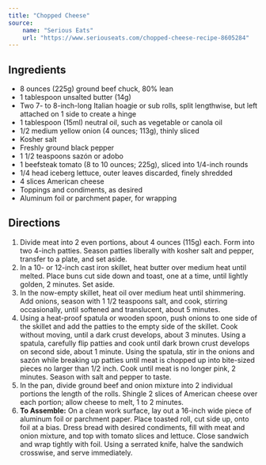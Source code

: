 ```yaml
---
title: "Chopped Cheese"
source:
    name: "Serious Eats"
    url: "https://www.seriouseats.com/chopped-cheese-recipe-8605284"
---
```


## Ingredients

-   8 ounces (225g) ground beef chuck, 80% lean
-   1 tablespoon unsalted butter (14g)
-   Two 7- to 8-inch-long Italian hoagie or sub rolls, split lengthwise, but left attached on 1 side to create a hinge
-   1 tablespoon (15ml) neutral oil, such as vegetable or canola oil
-   1/2 medium yellow onion (4 ounces; 113g), thinly sliced
-   Kosher salt
-   Freshly ground black pepper
-   1 1/2 teaspoons sazón or adobo
-   1 beefsteak tomato (8 to 10 ounces; 225g), sliced into 1/4-inch rounds
-   1/4 head iceberg lettuce, outer leaves discarded, finely shredded
-   4 slices American cheese
-   Toppings and condiments, as desired
-   Aluminum foil or parchment paper, for wrapping

## Directions

1. Divide meat into 2 even portions, about 4 ounces (115g) each. Form into two 4-inch patties. Season patties liberally with kosher salt and pepper, transfer to a plate, and set aside.
1. In a 10- or 12-inch cast iron skillet, heat butter over medium heat until melted. Place buns cut side down and toast, one at a time, until lightly golden, 2 minutes. Set aside.
1. In the now-empty skillet, heat oil over medium heat until shimmering. Add onions, season with 1 1/2 teaspoons salt, and cook, stirring occasionally, until softened and translucent, about 5 minutes.
1. Using a heat-proof spatula or wooden spoon, push onions to one side of the skillet and add the patties to the empty side of the skillet. Cook without moving, until a dark crust develops, about 3 minutes. Using a spatula, carefully flip patties and cook until dark brown crust develops on second side, about 1 minute. Using the spatula, stir in the onions and sazón while breaking up patties until meat is chopped up into bite-sized pieces no larger than 1/2 inch. Cook until meat is no longer pink, 2 minutes. Season with salt and pepper to taste.
1. In the pan, divide ground beef and onion mixture into 2 individual portions the length of the rolls. Shingle 2 slices of American cheese over each portion; allow cheese to melt, 1 to 2 minutes.
1. **To Assemble:** On a clean work surface, lay out a 16-inch wide piece of aluminum foil or parchment paper. Place toasted roll, cut side up, onto foil at a bias. Dress bread with desired condiments, fill with meat and onion mixture, and top with tomato slices and lettuce. Close sandwich and wrap tightly with foil. Using a serrated knife, halve the sandwich crosswise, and serve immediately.
